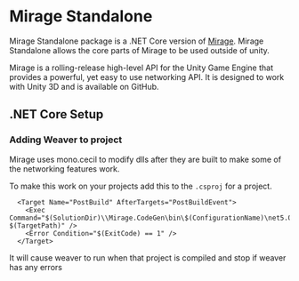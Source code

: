 # Mirage Standalone

Mirage Standalone package is a .NET Core version of [Mirage](https://github.com/MirageNet/Mirage). Mirage Standalone allows the core parts of Mirage to be used outside of unity.

Mirage is a rolling-release high-level API for the Unity Game Engine that provides a powerful, yet easy to use networking API. It is designed to work with Unity 3D and is available on GitHub.

## .NET Core Setup 

### Adding Weaver to project

Mirage uses mono.cecil to modify dlls after they are built to make some of the networking features work.

To make this work on your projects add this to the `.csproj` for a project.

```
  <Target Name="PostBuild" AfterTargets="PostBuildEvent">
    <Exec Command="$(SolutionDir)\\Mirage.CodeGen\bin\$(ConfigurationName)\net5.0\Mirage.CodeGen.exe $(TargetPath)" />
    <Error Condition="$(ExitCode) == 1" />
  </Target>
```

It will cause weaver to run when that project is compiled and stop if weaver has any errors

